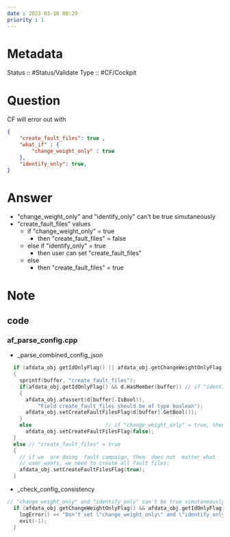 ```yaml
---
date : 2023-03-10 08:29
priority : 1
---
```

# Metadata
Status :: #Status/Validate 
Type :: #CF/Cockpit 
# Question
CF will error out with
```json
{
    "create_fault_files": true ,
    "what_if" : { 
        "change_weight_only" : true
    },
    "identify_only": true,    
}
```
# Answer
* "change_weight_only" and "identify_only" can't be true simutaneously
* "create_fault_files" values
	* if "change_weight_only" = true 
		* then "create_fault_files" = false
	* else if "identify_only" = true
		* then user can set  "create_fault_files"
	* else
		* then "create_fault_files" = true
# Note
## code
### af_parse_config.cpp
* \_parse_combined_config_json
```cpp
  if (afdata_obj.getIdOnlyFlag() || afdata_obj.getChangeWeightOnlyFlag())
  {
    sprintf(buffer, "create_fault_files");
    if(afdata_obj.getIdOnlyFlag() && d.HasMember(buffer)) // if "identify_only" = true, then user can set  "create_fault_files" 
    {
      afdata_obj.afassert(d[buffer].IsBool(),
          "Field create_fault_files should be of type boolean");
      afdata_obj.setCreateFaultFilesFlag(d[buffer].GetBool());
    }
    else                        // if "change_weight_only" = true, then "create_fault_files" = false
      afdata_obj.setCreateFaultFilesFlag(false);
  }
  else // "create_fault_files" = true
  {
    // if we  are doing  fault campaign, then  does not  matter what
    // user wants, we need to create all fault files:
    afdata_obj.setCreateFaultFilesFlag(true);
  }
```
* \_check_config_consistency
```cpp
// "change_weight_only" and "identify_only" can't be true simutaneously
  if (afdata_obj.getChangeWeightOnlyFlag() && afdata_obj.getIdOnlyFlag()) {
    logError() << "Don't set \"change_weight_only\" and \"identify_only\" true simutaneously.\n";
    exit(-1);
  }
```